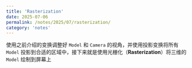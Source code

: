 ```yaml
---
title: 'Rasterization'
date: 2025-07-06
permalink: /notes/2025/07/rasterization/
category: 'notes'
---
```


使用之前介绍的变换调整好 `Model` 和 `Camera` 的视角，并使用投影变换将所有 `Model` 投影到合适的区域中，接下来就是使用光栅化（**Rasterization**）将三维的 `Model` 绘制到屏幕上 

<!--more-->
